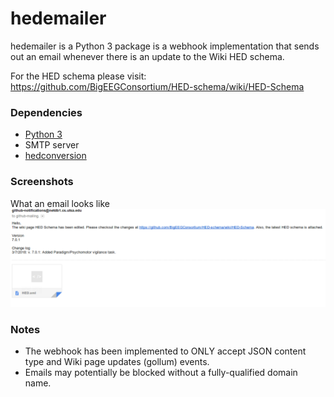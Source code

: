 # hedemailer

hedemailer is a Python 3 package is a webhook implementation that sends out an email whenever there is an update to the Wiki HED schema. 

For the HED schema please visit: <https://github.com/BigEEGConsortium/HED-schema/wiki/HED-Schema>

### Dependencies

* [Python 3](https://www.python.org/downloads/)
* SMTP server
* [hedconversion](../hedconversion)

### Screenshots
What an email looks like
![Email example](hedemailer-email.png)

### Notes
* The webhook has been implemented to ONLY accept JSON content type and Wiki page updates (gollum) events. 
* Emails may potentially be blocked without a fully-qualified domain name.  
